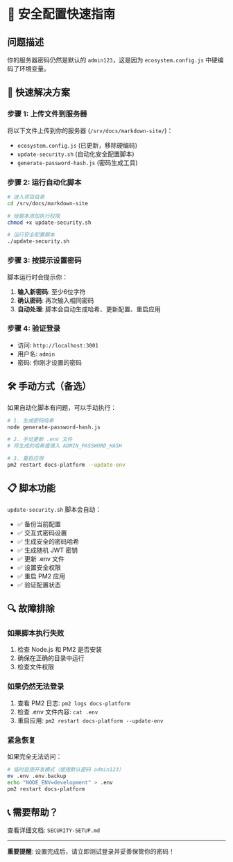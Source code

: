 # 🔐 安全配置快速指南

## 问题描述

你的服务器密码仍然是默认的 `admin123`，这是因为 `ecosystem.config.js` 中硬编码了环境变量。

## 🚀 快速解决方案

### 步骤 1: 上传文件到服务器

将以下文件上传到你的服务器 (`/srv/docs/markdown-site/`)：

- `ecosystem.config.js` (已更新，移除硬编码)
- `update-security.sh` (自动化安全配置脚本)
- `generate-password-hash.js` (密码生成工具)

### 步骤 2: 运行自动化脚本

```bash
# 进入项目目录
cd /srv/docs/markdown-site

# 给脚本添加执行权限
chmod +x update-security.sh

# 运行安全配置脚本
./update-security.sh
```

### 步骤 3: 按提示设置密码

脚本运行时会提示你：

1. **输入新密码**: 至少6位字符
2. **确认密码**: 再次输入相同密码
3. **自动处理**: 脚本会自动生成哈希、更新配置、重启应用

### 步骤 4: 验证登录

- 访问: `http://localhost:3001`
- 用户名: `admin`
- 密码: 你刚才设置的密码

## 🛠️ 手动方式（备选）

如果自动化脚本有问题，可以手动执行：

```bash
# 1. 生成密码哈希
node generate-password-hash.js

# 2. 手动更新 .env 文件
# 将生成的哈希值填入 ADMIN_PASSWORD_HASH

# 3. 重启应用
pm2 restart docs-platform --update-env
```

## 📋 脚本功能

`update-security.sh` 脚本会自动：

- ✅ 备份当前配置
- ✅ 交互式密码设置
- ✅ 生成安全的密码哈希
- ✅ 生成随机 JWT 密钥
- ✅ 更新 .env 文件
- ✅ 设置安全权限
- ✅ 重启 PM2 应用
- ✅ 验证配置状态

## 🔍 故障排除

### 如果脚本执行失败

1. 检查 Node.js 和 PM2 是否安装
2. 确保在正确的目录中运行
3. 检查文件权限

### 如果仍然无法登录

1. 查看 PM2 日志: `pm2 logs docs-platform`
2. 检查 .env 文件内容: `cat .env`
3. 重启应用: `pm2 restart docs-platform --update-env`

### 紧急恢复

如果完全无法访问：

```bash
# 临时启用开发模式（使用默认密码 admin123）
mv .env .env.backup
echo "NODE_ENV=development" > .env
pm2 restart docs-platform
```

## 📞 需要帮助？

查看详细文档: `SECURITY-SETUP.md`

---

**重要提醒**: 设置完成后，请立即测试登录并妥善保管你的密码！
